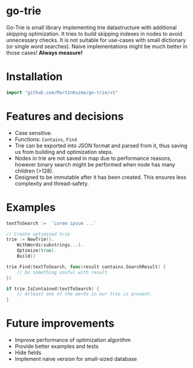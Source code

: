 # go-trie
Go-Trie is small library implementing trie datastructure with additional skipping optimization. It tries to build skipping indexes in nodes to avoid unnecessary checks. 
It is not suitable for use-cases with small dictionary (or single word searches). Naive implementations might be much better in those cases! **Always measure!**

# Installation
```go
import "github.com/MartinKuzma/go-trie/v1"
```

# Features and decisions
- Case sensitive.
- Functions: `Contains`, `Find`
- Trie can be exported into JSON format and parsed from it, thus saving us from building and optimization steps.
- Nodes in trie are not saved in map due to performance reasons, however binary search might be performed when node has many children (>128).
- Designed to be immutable after it has been created. This ensures less complexity and thread-safety.

# Examples
```go
textToSearch :=  `Lorem ipsum ...`

// Create optimized trie
trie := NewTrie().
    WithWords(substrings...).
    Optimize(true).
    Build()

trie.Find(textToSearch, func(result contains.SearchResult) {
    // Do something useful with result
})

if trie.IsContained(textToSearch) {
    // Atleast one of the words in our trie is present.
}
```

# Future improvements
- Improve performance of optimization algorithm 
- Provide better examples and tests
- Hide fields
- Implement naive version for small-sized database
